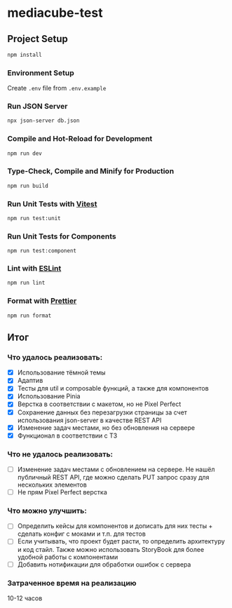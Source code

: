 # mediacube-test

## Project Setup

```sh
npm install
```

### Environment Setup

Create `.env` file from `.env.example`

### Run JSON Server

```sh
npx json-server db.json
```

### Compile and Hot-Reload for Development

```sh
npm run dev
```

### Type-Check, Compile and Minify for Production

```sh
npm run build
```

### Run Unit Tests with [Vitest](https://vitest.dev/)

```sh
npm run test:unit
```

### Run Unit Tests for Components

```
npm run test:component
```

### Lint with [ESLint](https://eslint.org/)

```sh
npm run lint
```

### Format with [Prettier]('https://prettier.io/')

```sh
npm run format
```

## Итог

### Что удалось реализовать:

- [x] Использование тёмной темы
- [x] Адаптив
- [x] Тесты для util и composable функций, а также для компонентов
- [x] Использование Pinia
- [x] Верстка в соответствии с макетом, но не Pixel Perfect
- [x] Сохранение данных без перезагрузки страницы за счет использования json-server в качестве REST API
- [x] Изменение задач местами, но без обновления на сервере
- [x] Функционал в соответствии с ТЗ

### Что не удалось реализовать:

- [ ] Изменение задач местами с обновлением на сервере. Не нашёл публичный REST API, где можно сделать PUT запрос сразу для нескольких элементов
- [ ] Не прям Pixel Perfect верстка

### Что можно улучшить:

- [ ] Определить кейсы для компонентов и дописать для них тесты + сделать конфиг с моками и т.п. для тестов
- [ ] Если учитывать, что проект будет расти, то определить архитектуру и код стайл. Также можно использовать StoryBook для более удобной работы с компонентами
- [ ] Добавить нотификации для обработки ошибок с сервера

### Затраченное время на реализацию

10-12 часов
